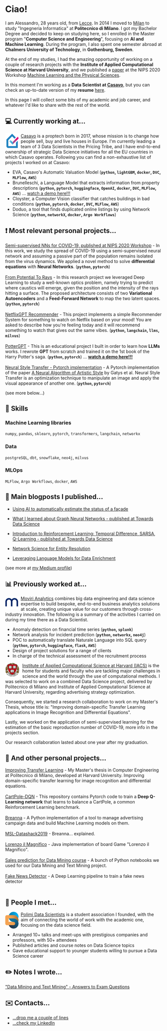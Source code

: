 # Ciao!

I am Alessandro, 28 years old, from [Lecce](https://www.youtube.com/watch?v=bdYtSIDzN00&t). In 2014 I moved to [Milan](https://www.youtube.com/watch?v=fL_-mC7DHs8) to study "Ingegneria Informatica" at **Politecnico di Milano**. 
I got my Bachelor Degree and decided to keep on studying here, so I enrolled in the Master program "**Computer Science and Engineering**", focusing on **AI and Machine Learning**. 
During the program, I also spent one semester abroad at **Chalmers University of Technology**, in **Gothenburg, Sweden**.

At the end of my studies, I had the amazing opportunity of working on a couple of research projects with the **Institute of Applied Computational Science at Harvard University**, and we published a [paper](https://arxiv.org/abs/2010.05074) at the NIPS 2020 Workshop [Machine Learning and the Physical Sciences](https://ml4physicalsciences.github.io/2020/).

In this moment I'm working as a **Data Scientist at [Casavo](https://casavo.com/it/)**, but you can check an up-to-date version of my **resume** [here](https://drive.google.com/file/d/1So4znnr6s6cXAH2jRAfpl5eoqwlUIzSy/view?usp=sharing).

In this page I will collect some bits of my academic and job career, and whatever I'd like to share with the rest of the world.

## 💻 Currently working at...
<a href="https://casavo.com/it/">
<img align="left" width="50" height="50" padding-right=1000px src="/images/casavo.png">
</a>

[Casavo](https://casavo.com/it/) is a proptech born in 2017, whose mission is to change how people sell, buy and live houses in Europe. I'm currently leading a team of 3 Data Scientists in the Pricing Tribe, and I have end-to-end ownership of strategic Data Science initiatives for all the EU countries in which Casavo operates. Following you can find a non-exhaustive list of projects I worked on at Casavo:
  
- EVA, Casavo's Automatic Valuation Model (**`python`, `lightGBM`, `docker`, `DVC`, `MLFlow`, `AWS`**)
- Brunelleschi, a Language Model that extracts information from property descriptions (**`python`, `pytorch`, `huggingface`, `OpenAI`, `docker`, `DVC`, `MLFlow`, `AWS`**) ... [watch a demo here!!!](https://youtu.be/ILyLISZon2M)
- Cloyster, a Computer Vision classifier that catches buildings in bad conditions (**`python`, `pytorch`, `docker`, `DVC`, `MLFlow`, `AWS`**)
- Doduo, a tool that finds duplicated online listings by using Network Science (**`python`, `networkX`, `docker`, `Argo Workflows`**)

## :exclamation: Most relevant personal projects...

[Semi-supervised NNs for COVID-19, published at NIPS 2020 Workshop](https://github.com/alessandropaticchio/semi_supervised_nn_for_covid19/blob/master/README.md) -  In this work, we study the spread of COVID-19 using a semi-supervised neural network and assuming a passive part of the population remains isolated from the virus dynamics. We applied a novel method to solve **differential equations** with **Neural Networks**. (**`python`, `pytorch`**) <br><br/>
[From Potential To Rays](https://github.com/alessandropaticchio/from_potential_to_rays/tree/main) -  In this research project we leveraged Deep Learning to study a well-known optics problem, namely trying to predict where caustics will emerge, given the position and the intensity of the rays hitting a surface. The proposed architecture consists of two **Variational Autoencoders** and a **Feed-Forward Network** to map the two latent spaces. (**`python`, `pytorch`**)<br><br />
[NetflixGPT Recommender]([https://github.com/alessandropaticchio/from_potential_to_rays/tree/main](https://github.com/alessandropaticchio/netflixGPT_recommender)) -  This project implements a simple Recommender System for something to watch on Netflix based on your mood! You are asked to describe how you're feeling today and it will recommend something to watch that gives out the same vibes. (**`python`, `langchain`, `llms`, `milvus`**)<br><br />
[PotterGPT](https://github.com/alessandropaticchio/potterGPT) -  This is an educational project I built in order to learn how **LLMs** works. I rewrote **GPT** from scratch and trained it on the 1st book of the Harry Potter's saga. (**`python`, `pytorch`**) ... [**watch a demo here!!!**](https://www.youtube.com/watch?v=LttgYSZfnF4)<br><br />
[Neural Style Transfer - Pytorch implementation](https://github.com/alessandropaticchio/neural_style_transfer/) - A Pytorch implementation of the paper [A Neural Algorithm of Artistic Style](https://arxiv.org/abs/1508.06576) by Gatys et al. Neural Style Transfer is an optimization technique to manipulate an image and apply the visual appearance of another one. (**`python`, `pytorch`**) <br>

(see more below...)

## :snake: Skills

### Machine Learning libraries
`numpy`, `pandas`, `sklearn`, `pytorch`, `transformers`, `langchain`, `networkx`

### Data
`postgreSQL`, `dbt`, `snowflake`, `neo4j`, `milvus`  

### MLOps
`MLFlow`, `Argo Workflows`, `docker`, `AWS`

## :newspaper: Main blogposts I published...

* [Using AI to automatically estimate the status of a façade](https://medium.com/casavo/using-ai-to-automatically-estimate-the-status-of-a-fa%C3%A7ade-c84c2a90549e)<br>

* [What I learned about Graph Neural Networks - published at Towards Data Science](https://medium.com/@alessandropaticchio/what-i-learned-about-graph-neural-networks-e17bb0d70a7f)<br>

* [Introduction to Reinforcement Learning: Temporal Difference, SARSA, Q-Learning - published at Towards Data Science](https://towardsdatascience.com/introduction-to-reinforcement-learning-temporal-difference-sarsa-q-learning-e8f22669c366)<br>

* [Network Science for Entity Resolution](https://shorturl.at/jlNTX)

* [Leveraging Language Models for Data Enrichment](https://medium.com/casavo/leveraging-language-models-for-data-enrichment-7f4b90c92d08)

(see more at [my Medium profile](https://medium.com/@alessandropaticchio))


## :bar_chart: Previously worked at...
<a href="https://www.moviri.com/analytics/">
<img align="left" width="50" height="42" src="/images/moviri.png">
</a>

[Moviri Analytics](https://www.moviri.com/analytics/) combines big data engineering and data science expertise to build bespoke, end-to-end business analytics solutions at scale, creating unique value for our customers through cross-industry innovation. The following is a summary of the activities I carried on during my time there as a Data Scientist.


- Anomaly detection on financial time series (**`python`, `splunk`**)
- Network analysis for incident prediction (**`python`, `networkx`, `neo4j`**)
- POC to automatically translate Naturale Language into SQL query (**`python`, `pytorch`, `huggingface`, `flask`, `AWS`**)
- Design of project solutions for a range of clients
- In charge of the technical assessment of the recruitment process

<a href="https://iacs.seas.harvard.edu/">
<img align="left" width="55" height="46" src="/images/harvard-1.png">
</a>

[Institute of Applied Computational Science at Harvard (IACS)](https://iacs.seas.harvard.edu/) is the home for students and faculty who are tackling major challenges in science and the world through the use of computational methods.
I was selected to work on a combined Data Science project, delivered by Politecnico di Milano and Institute of Applied Computational Science at Harvard University, regarding advertising strategy optimization.

Consequently, we started a research collaboration to work on my Master's Thesis, whose title is: "Improving domain-specific Transfer Learning applications in Image Recognition and Differential Equations".

Lastly, we worked on the application of semi-supervised learning for the estimation of the basic reproduction number of COVID-19, more info in the projects section.
  
Our research collaboration lasted about one year after my graduation.

## :mag_right: And other personal projects...

[Improving Transfer Learning](https://github.com/alessandropaticchio/improving-transfer-learning) - My Master's thesis in Computer Engineering at Politecnico di Milano, developed at Harvard University. Improving domain-specific transfer learning for image recognition and differential equations.<br><br />
[CartPole-DQN](https://github.com/alessandropaticchio/CartPole-DQN) - This repository contains Pytorch code to train a **Deep Q-Learning network** that learns to balance a CartPole, a common Reinforcement Learning benchmark.<br><br />
[Breanna](https://github.com/alessandropaticchio/Breanna) - A Python implementation of a tool to manage advertising campaign data and build Machine Learning models on them.<br><br />
[MSL-Datashack2019](https://alefac912.github.io/MSL-datashack2019/) - Breanna... explained.<br><br />
[Lorenzo il Magnifico](https://github.com/alessandropaticchio/Lorenzo-il-Magnifico) - Java implementation of board Game "Lorenzo il Magnifico".<br><br />
[Sales prediction for Data Mining course](https://github.com/alessandropaticchio/DMTM_2018-Sales-prediction) - A bunch of Python notebooks we used for our Data Mining and Text Mining project.<br><br />
[Fake News Detector](https://github.com/alessandropaticchio/Fake-News-Detector) - A Deep Learning pipeline to train a fake news detector <br><br />


## :raised_hands: People I met...
<a href="https://polimidatascientists.it/index.html">
<img align="left" width="50" height="54" src="/images/pmds.png">
</a>

[Polimi Data Scientists](https://polimidatascientists.it/index.html) is a student association I founded, with the aim of connecting the world of work with the academic one, focusing on the data science field. 

- Arranged 10+ talks and meet-ups with prestigious companies and professors, with 50+ attendees
- Published articles and course notes on Data Science topics
- Gave educational support to younger students willing to pursue a Data Science career

## :pencil2: Notes I wrote...
["Data Mining and Text Mining" - Answers to Exam Questions](https://polimidatascientists.it/assets/docs/DMTM_QA_PMDS.pdf) <br>

## :envelope: Contacts...
* [...drop me a couple of lines](mailto:alessandropaticchio@gmail.com) <br>
* [...check my LinkedIn](https://www.linkedin.com/in/alessandro-paticchio-a3b6b7138/)





